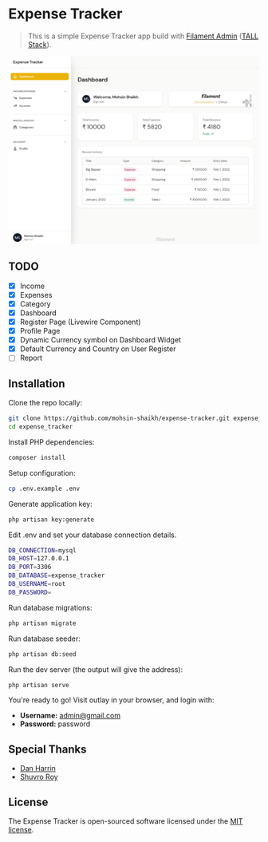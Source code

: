 # Expense Tracker

> This is a simple Expense Tracker app build with [Filament Admin](https://github.com/laravel-filament/filament) ([TALL Stack](https://tallstack.dev/)).

![alt text](./public/preview.png)

## TODO

- [x] Income
- [x] Expenses
- [x] Category
- [x] Dashboard
- [x] Register Page (Livewire Component)
- [x] Profile Page
- [x] Dynamic Currency symbol on Dashboard Widget
- [x] Default Currency and Country on User Register 
- [ ] Report

## Installation

Clone the repo locally:

```sh
git clone https://github.com/mohsin-shaikh/expense-tracker.git expense_tracker
cd expense_tracker
```

Install PHP dependencies:

```sh
composer install
```

Setup configuration:

```sh
cp .env.example .env
```

Generate application key:

```sh
php artisan key:generate
```

Edit .env and set your database connection details.

```sh
DB_CONNECTION=mysql
DB_HOST=127.0.0.1
DB_PORT=3306
DB_DATABASE=expense_tracker
DB_USERNAME=root
DB_PASSWORD=
```

Run database migrations:

```sh
php artisan migrate
```

Run database seeder:

```sh
php artisan db:seed
```

Run the dev server (the output will give the address):

```sh
php artisan serve
```

You're ready to go! Visit outlay in your browser, and login with:

- **Username:** admin@gmail.com
- **Password:** password

## Special Thanks

- [Dan Harrin](https://github.com/danharrin)
- [Shuvro Roy](https://github.com/shuvroroy)

## License

The Expense Tracker is open-sourced software licensed under the [MIT license](https://opensource.org/licenses/MIT).
